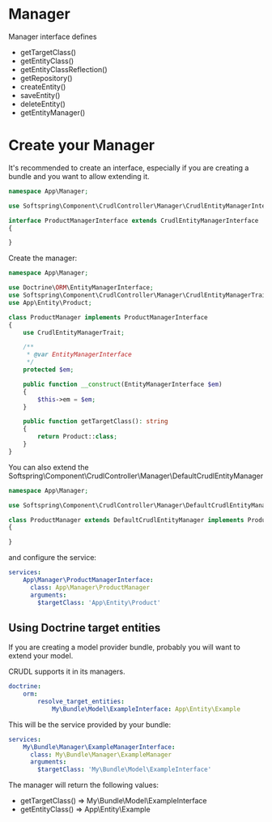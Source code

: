 # Manager

Manager interface defines 

- getTargetClass()
- getEntityClass()
- getEntityClassReflection()
- getRepository()
- createEntity()
- saveEntity()
- deleteEntity()
- getEntityManager()

# Create your Manager

It's recommended to create an interface, especially if you are creating a bundle and you
want to allow extending it.

```php
namespace App\Manager;

use Softspring\Component\CrudlController\Manager\CrudlEntityManagerInterface;

interface ProductManagerInterface extends CrudlEntityManagerInterface
{

}
```

Create the manager:

```php
namespace App\Manager;

use Doctrine\ORM\EntityManagerInterface;
use Softspring\Component\CrudlController\Manager\CrudlEntityManagerTrait;
use App\Entity\Product;

class ProductManager implements ProductManagerInterface
{
    use CrudlEntityManagerTrait;

    /**
     * @var EntityManagerInterface
     */
    protected $em;

    public function __construct(EntityManagerInterface $em)
    {
        $this->em = $em;
    }

    public function getTargetClass(): string
    {
        return Product::class;
    }
}
```

You can also extend the Softspring\Component\CrudlController\Manager\DefaultCrudlEntityManager

```php
namespace App\Manager;

use Softspring\Component\CrudlController\Manager\DefaultCrudlEntityManager;

class ProductManager extends DefaultCrudlEntityManager implements ProductManagerInterface
{

}
```

and configure the service:

```yaml
services:
    App\Manager\ProductManagerInterface:
      class: App\Manager\ProductManager
      arguments:
        $targetClass: 'App\Entity\Product'
```

## Using Doctrine target entities

If you are creating a model provider bundle, probably you will want to extend your model.

CRUDL supports it in its managers.

```yaml
doctrine:
    orm:
        resolve_target_entities:
            My\Bundle\Model\ExampleInterface: App\Entity\Example
```

This will be the service provided by your bundle:

```yaml
services:
    My\Bundle\Manager\ExampleManagerInterface:
      class: My\Bundle\Manager\ExampleManager
      arguments:
        $targetClass: 'My\Bundle\Model\ExampleInterface'
```

The manager will return the following values:

- getTargetClass() => My\Bundle\Model\ExampleInterface
- getEntityClass() => App\Entity\Example
